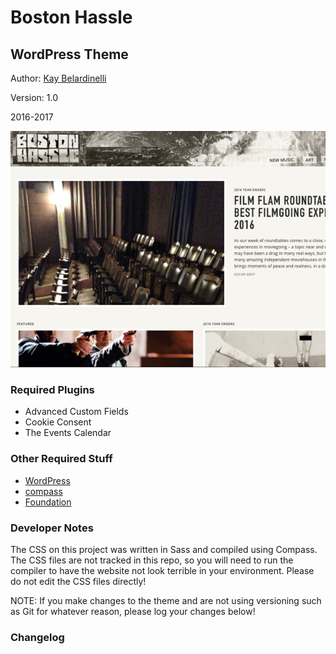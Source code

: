 # Boston Hassle

## WordPress Theme

Author: [Kay Belardinelli](http://kangabell.co)

Version: 1.0

2016-2017

![Screenshot of Website](screenshot.png)


### Required Plugins

- Advanced Custom Fields
- Cookie Consent
- The Events Calendar


### Other Required Stuff

- [WordPress](https://wordpress.org/)
- [compass](http://compass-style.org/install/)
- [Foundation](http://foundation.zurb.com/)


### Developer Notes

The CSS on this project was written in Sass and compiled using Compass. The CSS files are not tracked in this repo, so you will need to run the compiler to have the website not look terrible in your environment. Please do not edit the CSS files directly!

NOTE: If you make changes to the theme and are not using versioning such as Git for whatever reason, please log your changes below!


### Changelog

